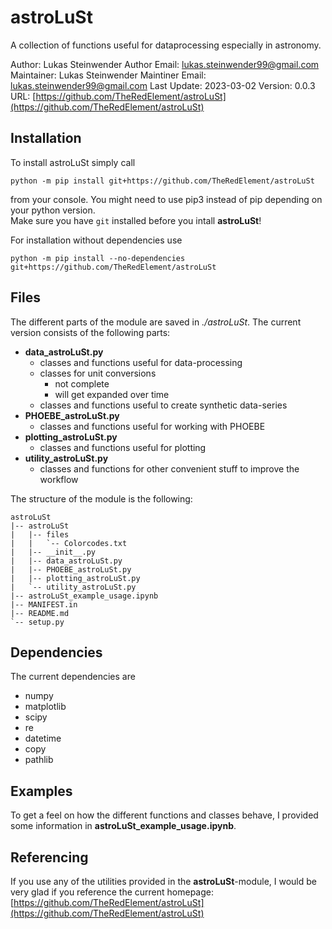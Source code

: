 # astroLuSt

A collection of functions useful for dataprocessing especially in astronomy.

Author: Lukas Steinwender
Author Email: lukas.steinwender99@gmail.com
Maintainer: Lukas Steinwender
Maintiner Email: lukas.steinwender99@gmail.com
Last Update: 2023-03-02
Version: 0.0.3
URL: [https://github.com/TheRedElement/astroLuSt](https://github.com/TheRedElement/astroLuSt)

## Installation

To install astroLuSt simply call
```shell
python -m pip install git+https://github.com/TheRedElement/astroLuSt
```
from your console.
You might need to use pip3 instead of pip depending on your python version. <br>
Make sure you have `git` installed before you intall __astroLuSt__!

For installation without dependencies use
```shell
python -m pip install --no-dependencies git+https://github.com/TheRedElement/astroLuSt
```

## Files

The different parts of the module are saved in *./astroLuSt*.
The current version consists of the following parts:
- __data_astroLuSt.py__
    - classes and functions useful for data-processing
    - classes for unit conversions
        - not complete
        - will get expanded over time
    - classes and functions useful to create synthetic data-series
- __PHOEBE_astroLuSt.py__
    - classes and functions useful for working with PHOEBE
- __plotting_astroLuSt.py__
    - classes and functions useful for plotting
- __utility_astroLuSt.py__
    - classes and functions for other convenient stuff to improve the workflow

The structure of the module is the following:

```
astroLuSt
|-- astroLuSt
|   |-- files
|   |   `-- Colorcodes.txt
|   |-- __init__.py
|   |-- data_astroLuSt.py
|   |-- PHOEBE_astroLuSt.py
|   |-- plotting_astroLuSt.py
|   `-- utility_astroLuSt.py
|-- astroLuSt_example_usage.ipynb
|-- MANIFEST.in
|-- README.md
`-- setup.py
```

## Dependencies

The current dependencies are
- numpy
- matplotlib
- scipy
- re
- datetime
- copy
- pathlib

## Examples

To get a feel on how the different functions and classes behave, I provided some information in __astroLuSt_example_usage.ipynb__.

## Referencing

If you use any of the utilities provided in the __astroLuSt__-module, I would be very glad if you reference the current homepage:
[https://github.com/TheRedElement/astroLuSt](https://github.com/TheRedElement/astroLuSt)